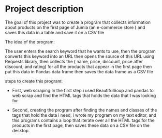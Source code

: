 # Project description

The goal of this project was to create a program that collects information about products on the first page of Jumia (an e-commerce store ) and saves this data in a table and save it on a CSV file

The idea of the program:

The user enters the search keyword that he wants to use, then the program converts this keyword into an URL then opens the source of this URL using Requests library, then collects the ( name, price, discount, price after discount, and rating) for all the products that appear in the first page then put this data in Pandas data frame then saves the data frame as a CSV file

steps to create this program:

- First, web scraping
In the first step i used BeautifulSoup and pandas to web scrap and find the HTML tags that holds the data that I was looking for


- Second, creating the program
after finding the names and classes of the tags that hold the data i need, i wrote my program on my text editor, and this programs contains a loop that iterate over all the HTML tags for the products in the first page, then saves these data on a CSV file on the desktop.
